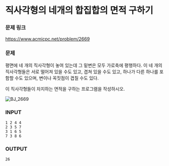 # 직사각형의 네개의 합집합의 면적 구하기

### 문제 링크

https://www.acmicpc.net/problem/2669



### 문제

평면에 네 개의 직사각형이 놓여 있는데 그 밑변은 모두 가로축에 평행하다. 이 네 개의 직사각형들은 서로 떨어져 있을 수도 있고, 겹쳐 있을 수도 있고, 하나가 다른 하나를 포함할 수도 있으며, 변이나 꼭짓점이 겹칠 수도 있다.

이 직사각형들이 차지하는 면적을 구하는 프로그램을 작성하시오.

![BJ_2669](C:\Users\정석호\Desktop\BJ_2669.PNG)

 

### INPUT

```
1 2 4 4
2 3 5 7
3 1 6 5
7 3 8 6
```

### OUTPUT

```
26
```